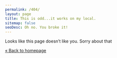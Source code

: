 ```yaml
---
permalink: /404/
layout: page
title: This is odd...it works on my local.
sitemap: false
seoDesc: Oh no. You broke it!
---
```


Looks like this page doesn’t like you. Sorry about that

<a class="button" href="/">« Back to homepage</a>


<!-- <script type="text/javascript">
  var GOOG_FIXURL_LANG = '{{ site.language }}';
  var GOOG_FIXURL_SITE = '{{ site.url }}';
</script>
<script type="text/javascript"
  src="//linkhelp.clients.google.com/tbproxy/lh/wm/fixurl.js">
</script> -->
